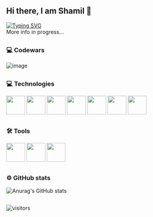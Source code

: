 ## Hi there, I am Shamil 👋
[![Typing SVG](https://readme-typing-svg.herokuapp.com?font=Fira+Code&pause=1000&center=%D0%9B%D0%9E%D0%96%D0%AC&vCenter=%D0%B8%D1%81%D1%82%D0%B8%D0%BD%D0%BD%D1%8B%D0%B9&repeat=%D0%B8%D1%81%D1%82%D0%B8%D0%BD%D0%BD%D1%8B%D0%B9&random=%D0%9B%D0%9E%D0%96%D0%AC&width=435&lines=Front-end+developer)](https://git.io/typing-svg)  
More info in progress...

##
### 💻 Codewars

![image](https://github.com/user-attachments/assets/70c3499b-387f-4370-b4cb-cc632d602505)

##
### 💻 Technologies

<img src="https://github.com/user-attachments/assets/7cc18326-891d-4780-bc96-47aa2a42d5ff" width="50" height="50"/>
<img src="https://github.com/user-attachments/assets/5a027a4a-89f3-4a20-a60c-c1fabca3029e" width="50" height="50"/>
<img src="https://github.com/user-attachments/assets/1808b5fb-31b9-4b63-8da5-5c1a4af2b2ad" width="50" height="50"/>
<img src="https://github.com/user-attachments/assets/ab8c7083-81d8-4be2-ab7c-80252f65bba8" width="50" height="50"/>
<img src="https://github.com/user-attachments/assets/ddb08711-d410-4ddf-9ce9-f5698e5a2403" width="50" height="50"/>
<img src="https://github.com/user-attachments/assets/71c3149c-80a9-4abc-b776-6ae1c468e412" width="50" height="50"/>
<img src="https://github.com/user-attachments/assets/08723bbb-872e-494a-b28f-ed39c130ff80" width="50" height="50"/>


##
### 🛠 Tools 

<img src="https://github.com/user-attachments/assets/5339cb86-98ea-4cf8-a963-fbf42119adaf" width="50" height="50"/>
<img src="https://github.com/user-attachments/assets/d32d84c2-ec9c-4187-9731-edba19351112" width="50" height="50"/>
<img src="https://github.com/user-attachments/assets/d3f421b3-b6ef-4f06-b50e-495e300feb9b" width="50" height="50"/>

##
### ⚙️ GitHub stats

![Anurag's GitHub stats](https://github-readme-stats.vercel.app/api?username=monvis&show_icons=true&theme=transparent)


##
![visitors](https://visitor-badge.laobi.icu/badge?page_id=monvis.visitor-badge)

